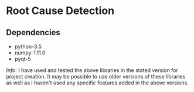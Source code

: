 Root Cause Detection
==============

Dependencies
--------------
- python-3.5
- numpy-1.11.0
- pyqt-5

_Info_: I have used and tested the above libraries in the stated version for project creation.
 It may be possible to use older versions of these libraries as well as I haven't used any specific features added in the above versions.

